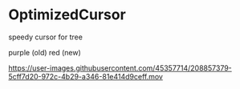 # OptimizedCursor
speedy cursor for tree

purple (old)
red (new)

https://user-images.githubusercontent.com/45357714/208857379-5cff7d20-972c-4b29-a346-81e414d9ceff.mov

